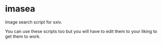 # imasea
Image search script for sxiv.

You can use these scripts too but you will have to edit them to your liking to get them to work.
